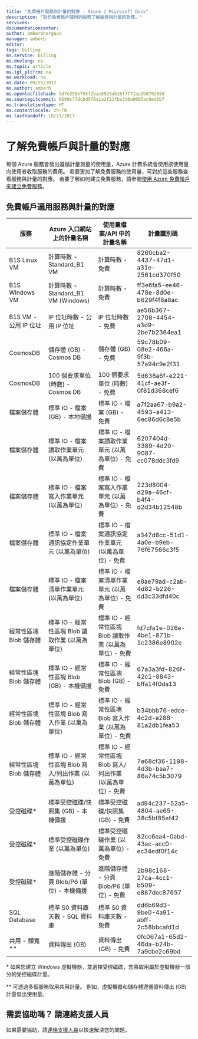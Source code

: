 ```yaml
---
title: "免費帳戶服務與計量的對應 - Azure | Microsoft Docs"
description: "對於免費帳戶隨附的服務了解服務與計量的對應。"
services: 
documentationcenter: 
author: amberbhargava
manager: amberb
editor: 
tags: billing
ms.service: billing
ms.devlang: na
ms.topic: article
ms.tgt_pltfrm: na
ms.workload: na
ms.date: 09/25/2017
ms.author: amberb
ms.openlocfilehash: 9d7e355e755f2bac8929ab16f7f71aa3b0702658
ms.sourcegitcommit: 6699c77dcbd5f8a1a2f21fba3d0a0005ac9ed6b7
ms.translationtype: HT
ms.contentlocale: zh-TW
ms.lasthandoff: 10/11/2017
---
```

# <a name="understand-free-service-to-meter-mapping"></a>了解免費帳戶與計量的對應

每個 Azure 服務會發出遵循計量測量的使用量，Azure 計費系統會使用該使用量向使用者收取服務的費用。 若要更加了解免費服務的使用量，可對於這些服務查看服務與計量的對應。 若要了解如何建立免費服務，請參閱[使用 Azure 免費帳戶來建立免費服務](billing-create-free-services-included-free-account.md)。

## <a name="service-to-meter-mapping-for-free-account-eligible-services"></a>免費帳戶適用服務與計量的對應 

|    服務   | Azure 入口網站上的計量名稱 | 使用量檔案/API 中的計量名稱 | 計量識別碼 |
| ------------ | -------------------------- | -------------------------| -------- |
| B1S Linux VM | 計算時數 - Standard_B1 VM | 計算時數 - 免費 | 8260cba2-4437-47d1-a31e-2561cd370f50
| B1S Windows VM | 計算時數 - Standard_B1 VM (Windows) | 計算時數 - 免費 | ff3e6fa5-ee46-478e-8d0e-b629f4f8a8ac
| B1S VM - 公用 IP 位址  | IP 位址時數 - 公用 IP 位址 | IP 位址時數 - 免費 | ae56b367-2708-4454-a3d9-2be7b2364ea1
| CosmosDB | 儲存體 (GB) - Cosmos DB | 儲存體 (GB) - 免費 | 59c78b09-08e2-466a-9f3b-57a94c9e2f31
| CosmosDB | 100 個要求單位 (時數) - Cosmos DB | 100 個要求單位 (時數) - 免費 | 5d638a6f-e221-41cf-ae3f-0f81d368cef6 
| 檔案儲存體 | 標準 IO - 檔案 (GB) - 本地備援 | 標準 IO - 檔案 (GB) - 免費 | a7f2aa67-b9a2-4593-a413-6ec86d6c8e5b
| 檔案儲存體 | 標準 IO - 檔案讀取作業單元 (以萬為單位) | 標準 IO - 檔案讀取作業單元 (以萬為單位) - 免費 | 6207404d-3389-4d20-9087-cc078ddc3fd9
| 檔案儲存體 | 標準 IO - 檔案寫入作業單元 (以萬為單位) | 標準 IO - 檔案寫入作業單元 (以萬為單位) - 免費 | 223d8004-d29a-46cf-b4f4-d2d34b12548b
| 檔案儲存體 | 標準 IO - 檔案通訊協定作業單元 (以萬為單位) | 標準 IO - 檔案通訊協定作業單元 (以萬為單位) - 免費 | a347d8cc-51d1-4a0e-b9eb-76f67566c3f5
| 檔案儲存體 | 標準 IO - 檔案清單作業單元 (以萬為單位) | 標準 IO - 檔案清單作業單元 (以萬為單位) - 免費 | e8ae79ad-c2ab-4d82-b226-dd3c33dfd40c
| 經常性區塊 Blob 儲存體 | 標準 IO - 經常性區塊 Blob 讀取作業 (以萬為單位) | 標準 IO - 經常性區塊 Blob 讀取作業 (以萬為單位) - 免費 |fd7cfa1e-026e-4be1-871b-1c2386e8902e
| 經常性區塊 Blob 儲存體 | 標準 IO - 經常性區塊 Blob (GB) - 本機備援 | 標準 IO - 經常性區塊 Blob (GB) - 免費 | 67a3a3fd-826f-42c1-8843-bffa14f0da13
| 經常性區塊 Blob 儲存體 | 標準 IO - 經常性區塊 Blob 寫入作業 (以萬為單位) | 標準 IO - 經常性區塊 Blob 寫入作業 (以萬為單位) - 免費 | b34bbb76-edce-4c2d-a288-81a2db1fea53
| 經常性區塊 Blob 儲存體  | 標準 IO - 經常性區塊 Blob 寫入/列出作業 (以萬為單位) | 標準 IO - 經常性區塊 Blob 寫入/列出作業 (以萬為單位) - 免費 | 7e68cf36-1198-4d3b-baa7-86a74c5b3079
| 受控磁碟*  | 標準受控磁碟/快照集 (GB) - 本機備援 | 標準受控磁碟/快照集 (GB) - 免費 | ad94c237-52a5-4804-ae65-38c5bf85ef42
| 受控磁碟*  | 標準受控磁碟作業 (以萬為單位) | 標準受控磁碟作業 (以萬為單位) - 免費 | 82cc6ea4-0abd-43ac-acc0-ec34edf0f14c
| 受控磁碟*  | 進階儲存體 - 分頁 Blob/P6 (單位) - 本機備援 | 進階儲存體 - 分頁 Blob/P6 (單位) - 免費 | 2b98c168-27ca-4cc1-b509-e887dec87657
| SQL Database | 標準 S0 資料庫天數 - SQL 資料庫 | 標準 S0 資料庫天數 - 免費 | dd6b69d3-9be0-4a91-abff-2c58bbcafd1d
| 共用 - 頻寬 ** | 資料傳出 (GB) | 資料傳出 (GB) - 免費 | 0fc067a1-65d2-46da-b24b-7a9cbe2c69bd

\* 如果您建立 Windows 虛擬機器，並選擇受控磁碟，您將取用屬於虛擬機器一部分的受控磁碟計量。

\** 可透過多個服務取用共用計量。 例如，虛擬機器和儲存體遵循資料傳出 (GB) 計量發出使用量。





## <a name="need-help-contact-support"></a>需要協助嗎？ 請連絡支援人員

如果需要協助，請[連絡支援人員](https://portal.azure.com/?#blade/Microsoft_Azure_Support/HelpAndSupportBlade)以快速解決您的問題。
